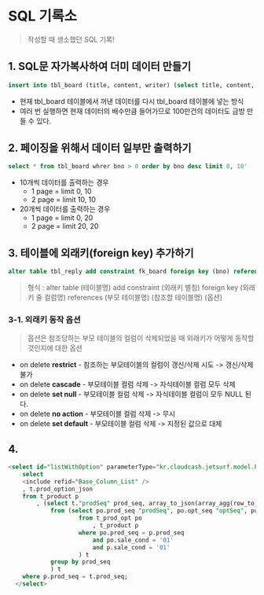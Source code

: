 # SQL 기록소
>작성할 때 생소했던 SQL 기록!

## 1. SQL문 자가복사하여 더미 데이터 만들기
~~~sql
insert into tbl_board (title, content, writer) (select title, content, writer from tbl_board);
~~~
  - 현재 tbl_board 테이블에서 꺼낸 데이터를 다시 tbl_board 테이블에 넣는 방식
  - 여러 번 실행하면 현재 데이터의 배수만큼 들어가므로 100만건의 데이터도 금방 만들 수 있다.

## 2. 페이징을 위해서 데이터 일부만 출력하기
~~~sql
select * from tbl_board whrer bno > 0 order by bno desc limit 0, 10'
~~~
  - 10개씩 데이터를 출력하는 경우
    - 1 page = limit 0, 10
    - 2 page = limit 10, 10
  - 20개씩 데이터를 출력하는 경우
    - 1 page = limit 0, 20
    - 2 page = limit 20, 20
    
## 3. 테이블에 외래키(foreign key) 추가하기
~~~sql
alter table tbl_reply add constraint fk_board foreign key (bno) references tbl_board (bno);
~~~
>형식 : alter table (테이블명) add constraint (외래키 별칭) foreign key (외래키 줄 컬럼명) references (부모 테이블명) (참조할 테이블명) (옵션)


### 3-1. 외래키 동작 옵션
>옵션은 참조당하는 부모 테이블의 컬럼이 삭제되었을 때 외래키가 어떻게 동작할 것인지에 대한 옵션
- on delete **restrict** - 참조하는 부모테이블의 컬럼이 갱신/삭제 시도 -> 갱신/삭제 불가
- on delete **cascade** - 부모테이블 컬럼 삭제 -> 자식테이블 컬럼 모두 삭제
- on delete **set null** - 부모테이블 컬럼 삭제 -> 자식테이블 컬럼이 모두 NULL 된다.
- on delete **no action** - 부모테이블 컬럼 삭제 -> 무시
- on delete **set default** - 부모테이블 컬럼 삭제 -> 지정된 값으로 대체

## 4.

~~~sql
<select id="listWithOption" parameterType="kr.cloudcash.jetsurf.model.Product" resultMap="BaseResultMap">
  	select
  	<include refid="Base_Column_List" />
  	, t.prod_option_json
  	from t_product p
  		, (select t."prodSeq" prod_seq, array_to_json(array_agg(row_to_json(t))) prod_option_json
  			from (select po.prod_seq "prodSeq", po.opt_seq "optSeq", po.opt_name "optName", po.prod_opt_img "prodOptImg", po.color "color"
  					from t_prod_opt po
  						, t_product p
  					where po.prod_seq = p.prod_seq
  						and po.sale_cond = '01'
  						and p.sale_cond = '01'
  					) t
  			group by prod_seq
  			) t
  	where p.prod_seq = t.prod_seq;	
  </select>
~~~
